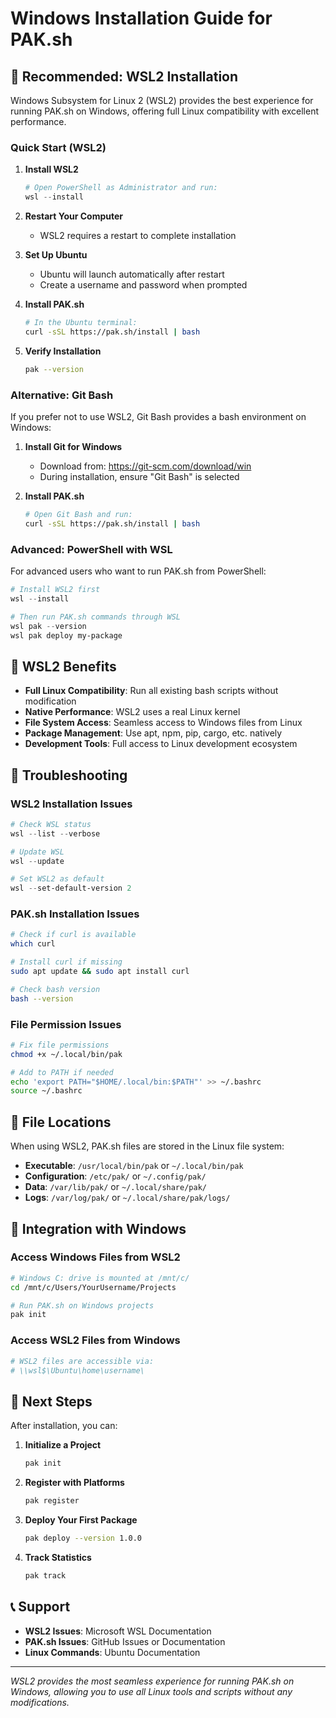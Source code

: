 # Windows Installation Guide for PAK.sh

## 🎯 Recommended: WSL2 Installation

Windows Subsystem for Linux 2 (WSL2) provides the best experience for running PAK.sh on Windows, offering full Linux compatibility with excellent performance.

### Quick Start (WSL2)

1. **Install WSL2**
   ```powershell
   # Open PowerShell as Administrator and run:
   wsl --install
   ```

2. **Restart Your Computer**
   - WSL2 requires a restart to complete installation

3. **Set Up Ubuntu**
   - Ubuntu will launch automatically after restart
   - Create a username and password when prompted

4. **Install PAK.sh**
   ```bash
   # In the Ubuntu terminal:
   curl -sSL https://pak.sh/install | bash
   ```

5. **Verify Installation**
   ```bash
   pak --version
   ```

### Alternative: Git Bash

If you prefer not to use WSL2, Git Bash provides a bash environment on Windows:

1. **Install Git for Windows**
   - Download from: https://git-scm.com/download/win
   - During installation, ensure "Git Bash" is selected

2. **Install PAK.sh**
   ```bash
   # Open Git Bash and run:
   curl -sSL https://pak.sh/install | bash
   ```

### Advanced: PowerShell with WSL

For advanced users who want to run PAK.sh from PowerShell:

```powershell
# Install WSL2 first
wsl --install

# Then run PAK.sh commands through WSL
wsl pak --version
wsl pak deploy my-package
```

## 🔧 WSL2 Benefits

- **Full Linux Compatibility**: Run all existing bash scripts without modification
- **Native Performance**: WSL2 uses a real Linux kernel
- **File System Access**: Seamless access to Windows files from Linux
- **Package Management**: Use apt, npm, pip, cargo, etc. natively
- **Development Tools**: Full access to Linux development ecosystem

## 🚨 Troubleshooting

### WSL2 Installation Issues

```powershell
# Check WSL status
wsl --list --verbose

# Update WSL
wsl --update

# Set WSL2 as default
wsl --set-default-version 2
```

### PAK.sh Installation Issues

```bash
# Check if curl is available
which curl

# Install curl if missing
sudo apt update && sudo apt install curl

# Check bash version
bash --version
```

### File Permission Issues

```bash
# Fix file permissions
chmod +x ~/.local/bin/pak

# Add to PATH if needed
echo 'export PATH="$HOME/.local/bin:$PATH"' >> ~/.bashrc
source ~/.bashrc
```

## 📁 File Locations

When using WSL2, PAK.sh files are stored in the Linux file system:

- **Executable**: `/usr/local/bin/pak` or `~/.local/bin/pak`
- **Configuration**: `/etc/pak/` or `~/.config/pak/`
- **Data**: `/var/lib/pak/` or `~/.local/share/pak/`
- **Logs**: `/var/log/pak/` or `~/.local/share/pak/logs/`

## 🔗 Integration with Windows

### Access Windows Files from WSL2
```bash
# Windows C: drive is mounted at /mnt/c/
cd /mnt/c/Users/YourUsername/Projects

# Run PAK.sh on Windows projects
pak init
```

### Access WSL2 Files from Windows
```bash
# WSL2 files are accessible via:
# \\wsl$\Ubuntu\home\username\
```

## 🎉 Next Steps

After installation, you can:

1. **Initialize a Project**
   ```bash
   pak init
   ```

2. **Register with Platforms**
   ```bash
   pak register
   ```

3. **Deploy Your First Package**
   ```bash
   pak deploy --version 1.0.0
   ```

4. **Track Statistics**
   ```bash
   pak track
   ```

## 📞 Support

- **WSL2 Issues**: Microsoft WSL Documentation
- **PAK.sh Issues**: GitHub Issues or Documentation
- **Linux Commands**: Ubuntu Documentation

---

*WSL2 provides the most seamless experience for running PAK.sh on Windows, allowing you to use all Linux tools and scripts without any modifications.* 